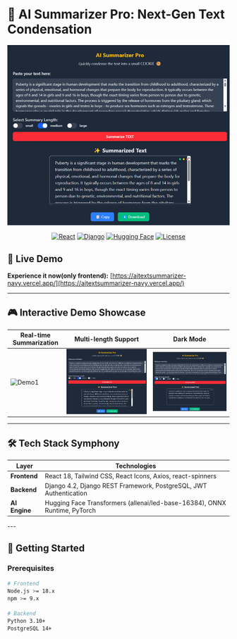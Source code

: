 # 🚀 AI Summarizer Pro: Next-Gen Text Condensation

<div align="center">
  <img src="demo/medium.png" width="800" alt="Project Demo">
  
  [![React](https://img.shields.io/badge/React-18.2.0-%2361DAFB?logo=react)](https://reactjs.org/)
  [![Django](https://img.shields.io/badge/Django-4.2-%23092E20?logo=django)](https://www.djangoproject.com/)
  [![Hugging Face](https://img.shields.io/badge/Hugging%20Face-Transformers-orange?logo=huggingface)](https://huggingface.co/)
  [![License](https://img.shields.io/badge/License-MIT-blue.svg)](https://opensource.org/licenses/MIT)

</div>

## 🌟 Live Demo
**Experience it now(only frontend):** [https://aitextsummarizer-navy.vercel.app/](https://aitextsummarizer-navy.vercel.app/)  


---

## 🎮 Interactive Demo Showcase

| Real-time Summarization | Multi-length Support | Dark Mode |
|-------------------------|----------------------|-----------|
| ![Demo1](https://media.giphy.com/media/v1.Y2lkPTc5MGI3NjExY3Z6N3VxN3J3M3V3Z2x0MWF3dTh4dGc5b2h6a2h4NnZ5bGZ6dXJxZSZlcD12MV9pbnRlcm5hbF9naWZfYnlfaWQmY3Q9Zw/26tn33aiTi1jkl6H6/giphy.gif) |![Demo2](demo/medium.png)|![Demo3](demo/small.png)|

---

## 🛠️ Tech Stack Symphony

<div align="center">
  
| **Layer**       | **Technologies**                                                                 |
|-----------------|----------------------------------------------------------------------------------|
| **Frontend**    | React 18, Tailwind CSS, React Icons, Axios, react-spinners                        |
| **Backend**     | Django 4.2, Django REST Framework, PostgreSQL, JWT Authentication                |
| **AI Engine**   | Hugging Face Transformers (allenai/led-base-16384), ONNX Runtime, PyTorch  
</div>
---

## 🚀 Getting Started

### Prerequisites
```bash
# Frontend
Node.js >= 18.x
npm >= 9.x

# Backend
Python 3.10+
PostgreSQL 14+